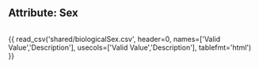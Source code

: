 ## Attribute: Sex

<div style="max-height:450px; overflow-x: hidden; overflow-y: auto;">

{{ read_csv('shared/biologicalSex.csv', header=0, names=['Valid Value','Description'], usecols=['Valid Value','Description'], tablefmt='html') }}

</div>
